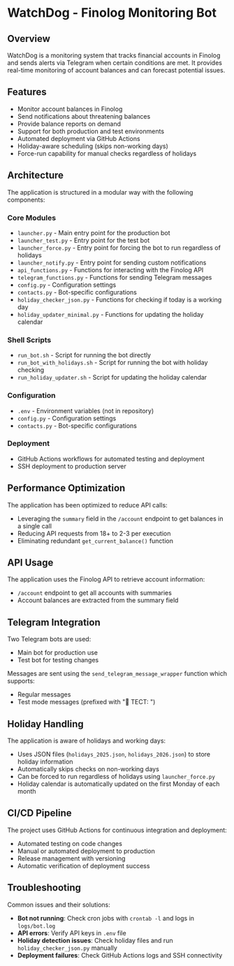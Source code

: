 # WatchDog - Finolog Monitoring Bot

## Overview
WatchDog is a monitoring system that tracks financial accounts in Finolog and sends alerts via Telegram when certain conditions are met. It provides real-time monitoring of account balances and can forecast potential issues.

## Features
- Monitor account balances in Finolog
- Send notifications about threatening balances
- Provide balance reports on demand
- Support for both production and test environments
- Automated deployment via GitHub Actions
- Holiday-aware scheduling (skips non-working days)
- Force-run capability for manual checks regardless of holidays

## Architecture
The application is structured in a modular way with the following components:

### Core Modules
- `launcher.py` - Main entry point for the production bot
- `launcher_test.py` - Entry point for the test bot
- `launcher_force.py` - Entry point for forcing the bot to run regardless of holidays
- `launcher_notify.py` - Entry point for sending custom notifications
- `api_functions.py` - Functions for interacting with the Finolog API
- `telegram_functions.py` - Functions for sending Telegram messages
- `config.py` - Configuration settings
- `contacts.py` - Bot-specific configurations
- `holiday_checker_json.py` - Functions for checking if today is a working day
- `holiday_updater_minimal.py` - Functions for updating the holiday calendar

### Shell Scripts
- `run_bot.sh` - Script for running the bot directly
- `run_bot_with_holidays.sh` - Script for running the bot with holiday checking
- `run_holiday_updater.sh` - Script for updating the holiday calendar

### Configuration
- `.env` - Environment variables (not in repository)
- `config.py` - Configuration settings
- `contacts.py` - Bot-specific configurations

### Deployment
- GitHub Actions workflows for automated testing and deployment
- SSH deployment to production server

## Performance Optimization
The application has been optimized to reduce API calls:
- Leveraging the `summary` field in the `/account` endpoint to get balances in a single call
- Reducing API requests from 18+ to 2-3 per execution
- Eliminating redundant `get_current_balance()` function

## API Usage
The application uses the Finolog API to retrieve account information:
- `/account` endpoint to get all accounts with summaries
- Account balances are extracted from the summary field

## Telegram Integration
Two Telegram bots are used:
- Main bot for production use
- Test bot for testing changes

Messages are sent using the `send_telegram_message_wrapper` function which supports:
- Regular messages
- Test mode messages (prefixed with "🧪 ТЕСТ: ")

## Holiday Handling
The application is aware of holidays and working days:
- Uses JSON files (`holidays_2025.json`, `holidays_2026.json`) to store holiday information
- Automatically skips checks on non-working days
- Can be forced to run regardless of holidays using `launcher_force.py`
- Holiday calendar is automatically updated on the first Monday of each month

## CI/CD Pipeline
The project uses GitHub Actions for continuous integration and deployment:
- Automated testing on code changes
- Manual or automated deployment to production
- Release management with versioning
- Automatic verification of deployment success

## Troubleshooting
Common issues and their solutions:
- **Bot not running**: Check cron jobs with `crontab -l` and logs in `logs/bot.log`
- **API errors**: Verify API keys in `.env` file
- **Holiday detection issues**: Check holiday files and run `holiday_checker_json.py` manually
- **Deployment failures**: Check GitHub Actions logs and SSH connectivity